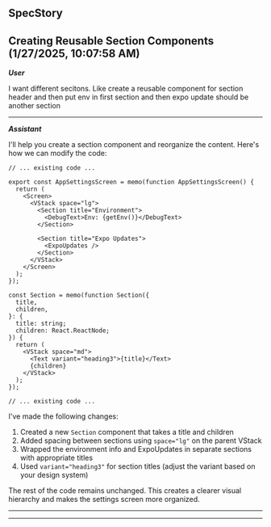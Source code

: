 ## SpecStory

## Creating Reusable Section Components (1/27/2025, 10:07:58 AM)

_**User**_

I want different secitons. Like create a reusable component for section header and then put env in first section and then expo update should be another section

---

_**Assistant**_

I'll help you create a section component and reorganize the content. Here's how we can modify the code:

```typescript:features/app-settings/app-settings.screen.tsx
// ... existing code ...

export const AppSettingsScreen = memo(function AppSettingsScreen() {
  return (
    <Screen>
      <VStack space="lg">
        <Section title="Environment">
          <DebugText>Env: {getEnv()}</DebugText>
        </Section>

        <Section title="Expo Updates">
          <ExpoUpdates />
        </Section>
      </VStack>
    </Screen>
  );
});

const Section = memo(function Section({
  title,
  children,
}: {
  title: string;
  children: React.ReactNode;
}) {
  return (
    <VStack space="md">
      <Text variant="heading3">{title}</Text>
      {children}
    </VStack>
  );
});

// ... existing code ...
```

I've made the following changes:
1. Created a new `Section` component that takes a title and children
2. Added spacing between sections using `space="lg"` on the parent VStack
3. Wrapped the environment info and ExpoUpdates in separate sections with appropriate titles
4. Used `variant="heading3"` for section titles (adjust the variant based on your design system)

The rest of the code remains unchanged. This creates a clearer visual hierarchy and makes the settings screen more organized.

---



---

